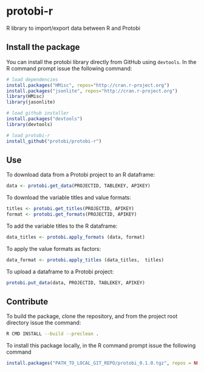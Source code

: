 # protobi-r
R library to import/export data between R and Protobi

## Install the package

You can install the protobi library directly from GitHub using `devtools`.
In the R command prompt issue the following command:
```R
# load dependencies
install.packages("HMisc", repos="http://cran.r-project.org")
install.packages("jsonlite", repos="http://cran.r-project.org")
library(HMisc)
library(jasonlite)

# load github installer
install.packages("devtools")  
library(devtools)

# load protobi-r
install_github("protobi/protobi-r")
```

## Use
To download data from a Protobi project to an R dataframe:
```R
data <- protobi.get_data(PROJECTID, TABLEKEY, APIKEY)
```

To download the variable titles and value formats:
```R
titles <- protobi.get_titles(PROJECTID, APIKEY)
format <- protobi.get_formats(PROJECTID, APIKEY)
```

To add the variable titles to the R dataframe:
```R
data_titles <- protobi.apply_formats (data, format)
```

To apply the value formats as factors:
```R
data_format <- protobi.apply_titles (data_titles,  titles)
```

To upload a dataframe to a Protobi project:
```R
protobi.put_data(data, PROJECTID, TABLEKEY, APIKEY)
```

## Contribute
To build the package, clone the repository, and from the project root directory issue the command:

```bash
R CMD INSTALL --build --preclean .
```

To install this package locally, in the R command prompt issue the following command

```R
install.packages("PATH_TO_LOCAL_GIT_REPO/protobi_0.1.0.tgz", repos = NULL, type = .Platform$pkgType)
```

